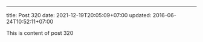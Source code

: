 ---
title: Post 320
date: 2021-12-19T20:05:09+07:00
updated: 2016-06-24T10:52:11+07:00

This is content of post 320